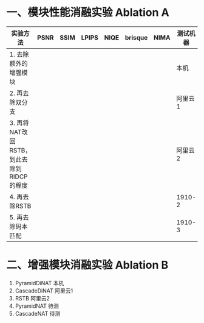 # 一、模块性能消融实验 Ablation A
| 实验方法                         | PSNR | SSIM | LPIPS | NIQE | brisque | NIMA | 测试机器   |
|------------------------------|------|------|-------|------|---------|------|--------|
| 1. 去除额外的增强模块                 |      |      |       |      |         |      | 本机     |
| 2. 再去除双分支                    |      |      |       |      |         |      | 阿里云1   |
| 3. 再将NAT改回RSTB，到此去除到RIDCP的程度 |      |      |       |      |         |      | 阿里云2   |
| 4. 再去除RSTB                   |      |      |       |      |         |      | 1910-2 |
| 5. 再去除码本匹配                   |      |      |       |      |         |      | 1910-3 |


# 二、增强模块消融实验 Ablation B

1. PyramidDiNAT 本机
2. CascadeDiNAT 阿里云1
3. RSTB 阿里云2
4. PyramidNAT 待测
5. CascadeNAT 待测

